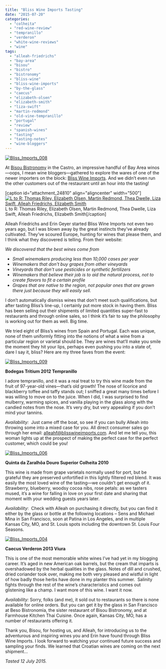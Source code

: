 ```yaml
---
title: "Bliss Wine Imports Tasting"
date: "2015-07-20"
categories: 
  - "colheita"
  - "red-wine-review"
  - "tempranillo"
  - "verderon"
  - "white-wine-reviews"
  - "wine"
tags: 
  - "alleah-friedrichs"
  - "bay-area"
  - "bisou"
  - "bistro"
  - "bistronomy"
  - "bliss-wine"
  - "bliss-wine-imports"
  - "by-the-glass"
  - "caecus"
  - "elizabeth-olsen"
  - "elizabeth-smith"
  - "liza-swift"
  - "martin-redmond"
  - "old-vine-tempranillo"
  - "portugal"
  - "review"
  - "spanish-wines"
  - "tasting"
  - "tasting-notes"
  - "wine-bloggers"
---
```


[![Bliss_Imports_008](http://s3.amazonaws.com/thegourmez-wpmedia/2015/07/Bliss_Imports_008-334x500.jpg)](http://s3.amazonaws.com/thegourmez-wpmedia/2015/07/Bliss_Imports_008.jpg)

At [Bisou Bistronomy](http://www.bisousf.com/) in the Castro, an impressive handful of Bay Area winos—oops, I mean wine bloggers—gathered to explore the wares of one of the newer importers on the block: [Bliss Wine Imports](https://www.blisswineimports.com/). And we didn’t even run the other customers out of the restaurant until an hour into the tasting!

\[caption id="attachment\_24810" align="aligncenter" width="500"\][![L to R: Thomas Riley, Elizabeth Olsen, Martin Redmond, Thea Dwelle, Liza Swift, Alleah Friedrichs, Elizabeth Smith](http://s3.amazonaws.com/thegourmez-wpmedia/2015/07/Bliss_Imports_007-500x334.jpg)](http://s3.amazonaws.com/thegourmez-wpmedia/2015/07/Bliss_Imports_007.jpg) L to R: Thomas Riley, Elizabeth Olsen, Martin Redmond, Thea Dwelle, Liza Swift, Alleah Friedrichs, Elizabeth Smith\[/caption\]

Alleah Friedrichs and Erin Geyer started Bliss Wine Imports not even two years ago, but I was blown away by the great instincts they’ve already cultivated. They’ve scoured Europe, hunting for wines that please them, and I think what they discovered is telling. From their website:

_We discovered that the best wines come from_

- _Small winemakers producing less than 10,000 cases per year_
- _Winemakers that don't buy grapes from other vineyards_
- _Vineyards that don't use pesticides or synthetic fertilizers_
- _Winemakers that believe their job is to aid the natural process, not to create flavors to fit a certain profile_
- _Grapes that are native to the region, not popular ones that are grown there just because they will easily sell._

I don’t automatically dismiss wines that don’t meet such qualifications, but after tasting Bliss’s line-up, I certainly put more stock in having them. Bliss has been selling out their shipments of limited quantities super-fast to restaurants and through online sales, so I think it’s fair to say the philosophy is working out for them as well. Big time.

We tried eight of Bliss’s wines from Spain and Portugal. Each was unique, none of them uniformly fitting into the notions of what a wine from a particular region or varietal should be. They are wines that’ll make you smile the moment they hit your lips, perhaps even pushing you into a state of, dare I say it, bliss? Here are my three faves from the event:

[![Bliss_Imports_009](http://s3.amazonaws.com/thegourmez-wpmedia/2015/07/Bliss_Imports_009-500x334.jpg)](http://s3.amazonaws.com/thegourmez-wpmedia/2015/07/Bliss_Imports_009.jpg)

**Bodegas Tritium 2012 Tempranillo**

I adore tempranillo, and it was a real treat to try this wine made from the fruit of 97-year-old vines—that’s old growth! The nose of licorice and blackberry toffee and taffy stands out; I sniffed a great many times before I was willing to move on to the juice. When I did, I was surprised to find mulberry, warming spices, and vanilla playing in the glass along with the candied notes from the nose. It’s very dry, but very appealing if you don’t mind your tannins.

_Availability:_  Just came off the boat, so see if you can bully Alleah into throwing some into a mixed case for you. All direct consumer sales go through her email: [alleahf@blisswineimports.com](mailto:alleahf@blisswineimports.com). And let me tell you, this woman lights up at the prospect of making the perfect case for the perfect customer, which could be you!

[![Bliss_Imports_006](http://s3.amazonaws.com/thegourmez-wpmedia/2015/07/Bliss_Imports_006-334x500.jpg)](http://s3.amazonaws.com/thegourmez-wpmedia/2015/07/Bliss_Imports_006.jpg)

**Quinta da Zaralhôa Douro Superior Colheita 2010**

This wine is made from grape varietals normally used for port, but be grateful they are preserved unfortified in this lightly filtered red blend. It was easily the most loved wine of the tasting—we couldn’t get enough of it. Strawberry, blueberry, woodsy cocoa nibs, rose petals: as we tasters mused, it’s a wine for falling in love on your first date and sharing that moment with your wedding guests years later.

_Availability_:  Check with Alleah on purchasing it directly, but you can find it either by the glass or bottle at the following locations – Sens and Michael Mina in San Francisco, soon at Patina in Los Angeles, and in multiple Kansas City, MO, and St. Louis spots including the downtown St. Louis Four Seasons.

[![Bliss_Imports_004](http://s3.amazonaws.com/thegourmez-wpmedia/2015/07/Bliss_Imports_004-328x500.jpg)](http://s3.amazonaws.com/thegourmez-wpmedia/2015/07/Bliss_Imports_004.jpg)

**Caecus Verderon 2013 Viura**

This is one of the most memorable white wines I’ve had yet in my blogging career. It’s aged in new American oak barrels, but the cream that imparts is overshadowed by the herbal qualities in the glass. Notes of dill and crushed, dried coriander took over, making me both very pleased and wistful in light of how badly those herbs have done in my planter this summer.  Salinity fights through the rest of the wine’s characteristics and comes out glistening like a champ. I want more of this wine. I want it now.

_Availability:_ Sorry, folks (and me), it sold out to restaurants so there is none available for online orders. But you can get it by the glass in San Francisco at Beso Bistronomia, the sister restaurant of Bisou Bistronomy, and at Farmhouse Kitchen Thai Cuisine. Once again, Kansas City, MO, has a number of restaurants offering it.

Thank you, Bisou, for hosting us, and Alleah, for introducing us to the adventurous and inspiring wines you and Erin have found through Bliss Wine Imports. I look forward to watching your continued future success and sampling your finds. We learned that Croatian wines are coming on the next shipment…

_Tasted 12 July 2015._

